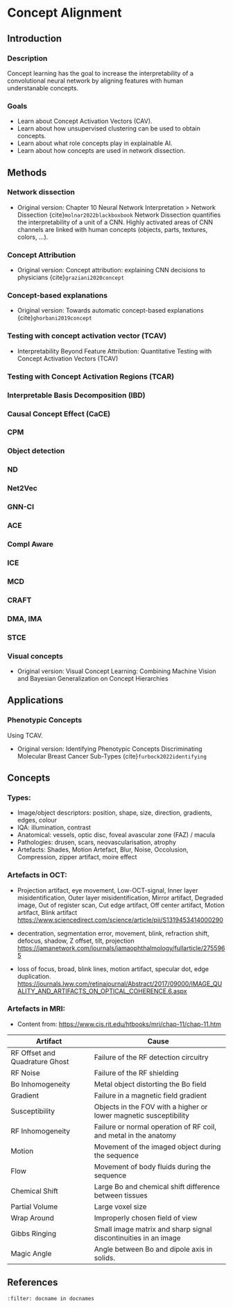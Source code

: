 # Concept Alignment

## Introduction

### Description
Concept learning has the goal to increase the interpretability of a convolutional neural network by aligning features with human understanable concepts.

### Goals
* Learn about Concept Activation Vectors (CAV).
* Learn about how unsupervised clustering can be used to obtain concepts.
* Learn about what role concepts play in explainable AI.
* Learn about how concepts are used in network dissection.


## Methods
<!-- https://arxiv.org/pdf/2312.12936 -->

### Network dissection 
* Original version: Chapter 10 Neural Network Interpretation > Network Dissection {cite}`molnar2022blackboxbook`
Network Dissection quantifies the interpretability of a unit of a CNN. Highly activated areas of CNN channels are linked with human concepts (objects, parts, textures, colors, …).

### Concept Attribution
* Original version: Concept attribution: explaining CNN decisions to physicians {cite}`graziani2020concept`

### Concept-based explanations
* Original version: Towards automatic concept-based explanations {cite}`ghorbani2019concept`

### Testing with concept activation vector (TCAV)
* Interpretability Beyond Feature Attribution: Quantitative Testing with Concept Activation Vectors (TCAV)

### Testing with Concept Activation Regions (TCAR)

### Interpretable Basis Decomposition (IBD)

### Causal Concept Effect (CaCE)

### CPM

### Object detection

### ND

### Net2Vec

### GNN-CI

### ACE

### Compl Aware

### ICE

### MCD

### CRAFT

### DMA, IMA

### STCE

### Visual concepts
* Original version: Visual Concept Learning: Combining Machine Vision and Bayesian Generalization on Concept Hierarchies


## Applications

### Phenotypic Concepts
Using TCAV.
* Original version: Identifying Phenotypic Concepts Discriminating Molecular Breast Cancer Sub-Types {cite}`furbock2022identifying`


## Concepts

### Types:
* Image/object descriptors: position, shape, size, direction, gradients, edges, colour
* IQA: illumination, contrast
* Anatomical: vessels, optic disc, foveal avascular zone (FAZ) / macula
* Pathologies: drusen, scars, neovascularisation, atrophy
* Artefacts: Shades, Motion Artefact, Blur, Noise, Occolusion, Compression, zipper artifact, moire effect


### Artefacts in OCT: 
* Projection artifact, eye movement, Low-OCT-signal, Inner layer misidentification, Outer layer misidentification, Mirror artifact, Degraded image, Out of register scan, Cut edge artifact, Off center artifact, Motion artifact, Blink artifact
https://www.sciencedirect.com/science/article/pii/S1319453414000290

* decentration, segmentation error, movement, blink, refraction shift, defocus, shadow, Z offset, tilt, projection
https://jamanetwork.com/journals/jamaophthalmology/fullarticle/2755965

* loss of focus, broad, blink lines, motion artifact, specular dot, edge duplication.
https://journals.lww.com/retinajournal/Abstract/2017/09000/IMAGE_QUALITY_AND_ARTIFACTS_ON_OPTICAL_COHERENCE.6.aspx


### Artefacts in MRI:
* Content from: https://www.cis.rit.edu/htbooks/mri/chap-11/chap-11.htm

| Artifact                       | Cause                                                             |
|--------------------------------|-------------------------------------------------------------------|
| RF Offset and Quadrature Ghost | Failure of the RF detection circuitry                             |
| RF Noise                       | Failure of the RF shielding                                       |
| Bo Inhomogeneity               | Metal object distorting the Bo field                              |
| Gradient                       | Failure in a magnetic field gradient                              |
| Susceptibility                 | Objects in the FOV with a higher or lower magnetic susceptibility |
| RF Inhomogeneity               | Failure or normal operation of RF coil, and metal in the anatomy  |
| Motion                         | Movement of the imaged object during the sequence                 |
| Flow                           | Movement of body fluids during the sequence                       |
| Chemical Shift                 | Large Bo and chemical shift difference between tissues            |
| Partial Volume                 | Large voxel size                                                  |
| Wrap Around                    | Improperly chosen field of view                                   |
| Gibbs Ringing                  | Small image matrix and sharp signal discontinuities in an image   |
| Magic Angle                    | Angle between Bo and dipole axis in solids.                       |


## References
```{bibliography}
:filter: docname in docnames
```
